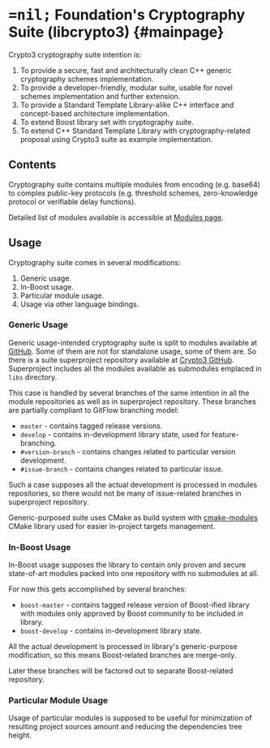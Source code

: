 # <span style='font-family: monospace'>=nil;</span> Foundation's Cryptography Suite (libcrypto3) {#mainpage}

Crypto3 cryptography suite intention is:
1. To provide a secure, fast and architecturally clean C++ generic cryptography schemes implementation.
2. To provide a developer-friendly, modular suite, usable for novel schemes implementation and further
 extension.
3. To provide a Standard Template Library-alike C++ interface and concept-based architecture implementation.
4. To extend Boost library set with cryptography suite.
5. To extend C++ Standard Template Library with cryptography-related proposal using Crypto3 suite as example implementation.

## Contents

Cryptography suite contains multiple modules from
encoding (e.g. base64) to complex public-key
protocols (e.g. threshold schemes, zero-knowledge protocol or verifiable delay functions).

Detailed list of modules available is accessible at
[Modules page](modules.html).

## Usage

Cryptography suite comes in several modifications:

1. Generic usage.
2. In-Boost usage. 
3. Particular module usage.
4. Usage via other language bindings.

### Generic Usage 
Generic usage-intended cryptography suite is split to modules available at [GitHub](https://github.com/nilfoundation). 
Some of them are not for standalone usage, some of them are. So there is a suite superproject repository available at
 [Crypto3 GitHub](https://github.com/nilfoundation/crypto3.git). Superproject includes all the modules
available as submodules emplaced in `libs` directory.

This case is handled by several branches of the same
intention in all the module repositories as well as in
superproject repository. These branches are partially compliant to GitFlow branching model:
* `master` - contains tagged release versions.
* `develop` - contains in-development library state, used for feature-branching.
* `#version-branch` - contains changes related to particular version development. 
* `#issue-branch` - contains changes related to particular issue.

Such a case supposes all the actual development is
processed in modules repositories, so there would 
not be many of issue-related branches in superproject
repository.

Generic-purposed suite uses CMake as build system with
[cmake-modules](https://github.com/BoostCMake/cmake-modules.git) CMake library used for easier
in-project targets management. 
  
### In-Boost Usage

In-Boost usage supposes the library to contain only
proven and secure state-of-art modules packed into
one repository with no submodules at all. 

For now this gets accomplished by several branches:
* `boost-master` - contains tagged release version of Boost-ified library with modules only approved by
 Boost community to be included in library. 
* `boost-develop` - contains in-development library state.

All the actual development is processed in library's 
generic-purpose modification, so this means 
Boost-related branches are merge-only.

Later these branches will be factored out to separate Boost-related repository. 

### Particular Module Usage

Usage of particular modules is supposed to be useful for minimization of resulting project sources amount
and reducing the dependencies tree height.